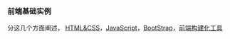 ### 前端基础实例
分这几个方面阐述，
[HTML&CSS](https://github.com/WillJE/WebDevelop/tree/gh-pages/Html%26CSS)，[JavaScript](https://github.com/WillJE/WebDevelop/tree/gh-pages/JavaScript)，[BootStrap](https://github.com/WillJE/WebDevelop/tree/gh-pages/bootstrapTest)，[前端构建化工具](https://github.com/WillJE/WebDevelop/tree/gh-pages/BuildTools/gulpProject)

